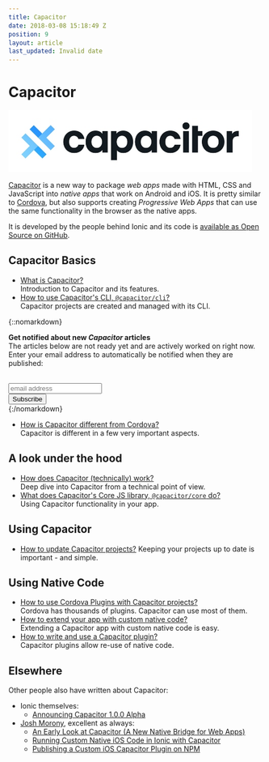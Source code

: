 ```yaml
---
title: Capacitor
date: 2018-03-08 15:18:49 Z
position: 9
layout: article
last_updated: Invalid date
---
```


# Capacitor

![Capacitor Logo](capacitor/images/capacitor-logo.jpg)

[Capacitor](https://capacitor.ionicframework.com/) is a new way to package _web apps_ made with HTML, CSS and JavaScript into _native apps_ that work on Android and iOS. It is pretty similar to [Cordova](https://cordova.apache.org), but also supports creating _Progressive Web Apps_ that can use the same functionality in the browser as the native apps.

It is developed by the people behind Ionic and its code is [available as Open Source on GitHub](https://github.com/ionic-team/capacitor).

## Capacitor Basics

* [What is Capacitor?](capacitor/overview.md)  
  Introduction to Capacitor and its features.
* [How to use Capacitor's CLI, `@capacitor/cli`?](capacitor/cli.md)  
  Capacitor projects are created and managed with its CLI.

{::nomarkdown}
<div id="update-box">

  <strong>Get notified about new <em>Capacitor</em> articles</strong><br>
  The articles below are not ready yet and are actively worked on right now. Enter your email address to automatically be notified when they are published:<br>
  <br>

<!-- Begin MailChimp Signup Form -->
<link href="//cdn-images.mailchimp.com/embedcode/horizontal-slim-10_7.css" rel="stylesheet" type="text/css">
<style type="text/css">
  #mc_embed_signup{ clear:left; font:14px Helvetica,Arial,sans-serif; width:100%;}
</style>
<div id="mc_embed_signup">
  <form action="//zone.us16.list-manage.com/subscribe/post?u=343ee35d12246a68f6310af0c&amp;id=ada3d479a5" method="post" id="mc-embedded-subscribe-form" name="mc-embedded-subscribe-form" class="validate" target="_blank" novalidate>
    <div id="mc_embed_signup_scroll">
      <input type="email" value="" name="EMAIL" class="email" id="mce-EMAIL" placeholder="email address" required>
        <!-- real people should not fill this in and expect good things - do not remove this or risk form bot signups-->
      <div style="position: absolute; left: -5000px;" aria-hidden="true"><input type="text" name="b_343ee35d12246a68f6310af0c_ada3d479a5" tabindex="-1" value=""></div>
      <div class="clear"><input type="submit" value="Subscribe" name="subscribe" id="mc-embedded-subscribe" class="button"></div>
    </div>
  </form>
</div>
<!--End mc_embed_signup-->

</div>
{:/nomarkdown}

<div id="future-content">

* [How is Capacitor different from Cordova?](capacitor/differences-between-capacitor-and-cordova.md)  
  Capacitor is different in a few very important aspects.

## A look under the hood

* [How does Capacitor (technically) work?](capacitor/deep-dive-into-capacitor.md)  
  Deep dive into Capacitor from a technical point of view.
* [What does Capacitor's Core JS library, `@capacitor/core` do?](capacitor/core.md)  
  Using Capacitor functionality in your app.

## Using Capacitor

* [How to update Capacitor projects?]()
  Keeping your projects up to date is important - and simple.

## Using Native Code

* [How to use Cordova Plugins with Capacitor projects?]()  
  Cordova has thousands of plugins. Capacitor can use most of them.
* [How to extend your app with custom native code?]()  
  Extending a Capacitor app with custom native code is easy.
* [How to write and use a Capacitor plugin?]()  
  Capacitor plugins allow re-use of native code.

</div>

## Elsewhere

Other people also have written about Capacitor:

* Ionic themselves:
  * [Announcing Capacitor 1.0.0 Alpha](https://blog.ionicframework.com/announcing-capacitor-1-0-0-alpha/)
* [Josh Morony](https://www.joshmorony.com), excellent as always:
  * [An Early Look at Capacitor (A New Native Bridge for Web Apps)](https://www.joshmorony.com/an-early-look-at-capacitor-a-new-native-bridge-for-web-apps/)
  * [Running Custom Native iOS Code in Ionic with Capacitor](https://www.joshmorony.com/running-custom-native-ios-code-in-ionic-with-capacitor/)
  * [Publishing a Custom iOS Capacitor Plugin on NPM](https://www.joshmorony.com/publishing-a-custom-ios-capacitor-plugin-on-npm/)

